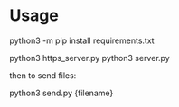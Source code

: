 # Usage

python3 -m pip install requirements.txt


python3 https_server.py
python3 server.py

then to send files:

python3 send.py {filename}